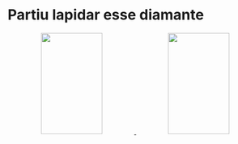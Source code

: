 <h1>Partiu lapidar esse diamante</h1>
<div align="center">
  <a href="https://github.com/PanteraCorDeRosa">
  <img width="49%" height="200px"  src="https://github-readme-stats.vercel.app/api?username=PanteraCorDeRosa&show_icons=true&theme=synthwave&include_all_commits=true&count_private=true"/>
<img  width="49%" height="200px" src="https://github-readme-stats-eight-theta.vercel.app/api/top-langs/?username=PanteraCorDeRosa&layout=compact&langs_count=6&theme=synthwave&include_all_commits=true&count_private=true"/> 
</div>

  
  ##
